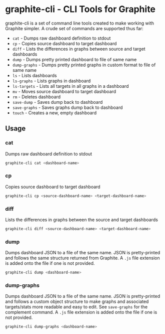 # graphite-cli - CLI Tools for Graphite
graphite-cli is a set of command line tools created to make working with Graphite simpler. A crude set of commands are supported thus far:
* `cat` - Dumps raw dashboard definition to stdout
* `cp` - Copies source dashboard to target dashboard
* `diff` - Lists the differences in graphs between source and target dashboards
* `dump` - Dumps pretty printed dashboard to file of same name
* `dump-graphs` - Dumps pretty printed graphs in custom format to file of same name
* `ls` - Lists dashboards
* `ls-graphs` - Lists graphs in dashboard
* `ls-targets` - Lists all targets in all graphs in a dashboard
* `mv` - Moves source dashboard to target dashboard
* `rm` - Deletes dashboard
* `save-dump` - Saves dump back to dashboard
* `save-graphs` - Saves graphs dump back to dashboard
* `touch` - Creates a new, empty dashboard 

## Usage

### cat

Dumps raw dashboard definition to stdout

```bash
graphite-cli cat <dashboard-name>
```

### cp

Copies source dashboard to target dashboard

```bash
graphite-cli cp <source-dashboard-name> <target-dashboard-name>
```

### diff

Lists the differences in graphs between the source and target dashboards

```bash
graphite-cli diff <source-dashboard-name> <target-dashboard-name>
```

### dump

Dumps dashboard JSON to a file of the same name. JSON is pretty-printed and follows the same structure returned from Graphite. A `.js` file extension is added onto the file if one is not provided.

```bash
graphite-cli dump <dashboard-name>
```

### dump-graphs

Dumps dashboard JSON to a file of the same name. JSON is pretty-printed and follows a custom object structure to make graphs and associated targets/stats more readable and easy to edit. See `save-graphs` for the complement command. A `.js` file extension is added onto the file if one is not provided.

```bash
graphite-cli dump-graphs <dashboard-name>
```
